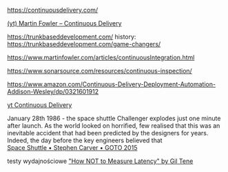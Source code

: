 https://continuousdelivery.com/

[(yt) Martin Fowler – Continuous Delivery](https://www.youtube.com/watch?v=aoMfbgF2D_4)

https://trunkbaseddevelopment.com/
history: https://trunkbaseddevelopment.com/game-changers/

https://www.martinfowler.com/articles/continuousIntegration.html

https://www.sonarsource.com/resources/continuous-inspection/

https://www.amazon.com/Continuous-Delivery-Deployment-Automation-Addison-Wesley/dp/0321601912

[yt Continuous Delivery](https://www.youtube.com/channel/UCCfqyGl3nq_V0bo64CjZh8g)


January 28th 1986 - the space shuttle Challenger explodes just one minute after launch. As the world looked on horrified, few realised that this was an inevitable accident that had been predicted by the designers for years. Indeed, the day before the key engineers believed that  
[Space Shuttle • Stephen Carver • GOTO 2015](https://vimeo.com/782918094)


testy wydajnościowe
["How NOT to Measure Latency" by Gil Tene](https://www.youtube.com/watch?v=lJ8ydIuPFeU)
